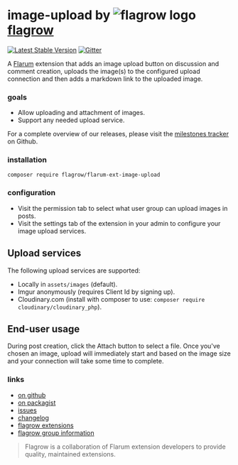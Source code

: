 # image-upload by ![flagrow logo](https://avatars0.githubusercontent.com/u/16413865?v=3&s=15) [flagrow](https://discuss.flarum.org/d/1832-flagrow-extension-developer-group)

[![Latest Stable Version](https://poser.pugx.org/flagrow/flarum-ext-image-upload/v/stable)](https://packagist.org/packages/flagrow/flarum-ext-image-upload) [![Gitter](https://badges.gitter.im/flagrow/flarum-ext-image-upload.svg)](https://gitter.im/flagrow/chat)

A [Flarum](http://flarum.org) extension that adds an image upload button on discussion and comment creation, uploads the image(s) to the configured upload connection and then adds a markdown link to the uploaded image.

### goals

- Allow uploading and attachment of images.
- Support any needed upload service.

For a complete overview of our releases, please visit the [milestones tracker](https://github.com/flagrow/flarum-ext-image-upload/milestones) on Github.

### installation

```bash
composer require flagrow/flarum-ext-image-upload
```

### configuration

- Visit the permission tab to select what user group can upload images in posts.
- Visit the settings tab of the extension in your admin to configure your image upload services.


## Upload services

The following upload services are supported:

- Locally in `assets/images` (default).
- Imgur anonymously (requires Client Id by signing up).
- Cloudinary.com (install with composer to use: `composer require cloudinary/cloudinary_php`).

## End-user usage

During post creation, click the Attach button to select a file. Once
you've chosen an image, upload will immediately start and based on
the image size and your connection will take some time to complete.

### links

- [on github](https://github.com/flagrow/flarum-ext-image-upload)
- [on packagist](http://packagist.com/packages/flagrow/flarum-ext-image-upload)
- [issues](https://github.com/flagrow/flarum-ext-image-upload/issues)
- [changelog](https://github.com/flagrow/flarum-ext-image-upload/changelog.md)
- [flagrow extensions](https://github.com/flagrow?utf8=%E2%9C%93&query=flarum-ext-)
- [flagrow group information](http://flagrow.github.io/)

> Flagrow is a collaboration of Flarum extension developers to provide quality, maintained extensions.
